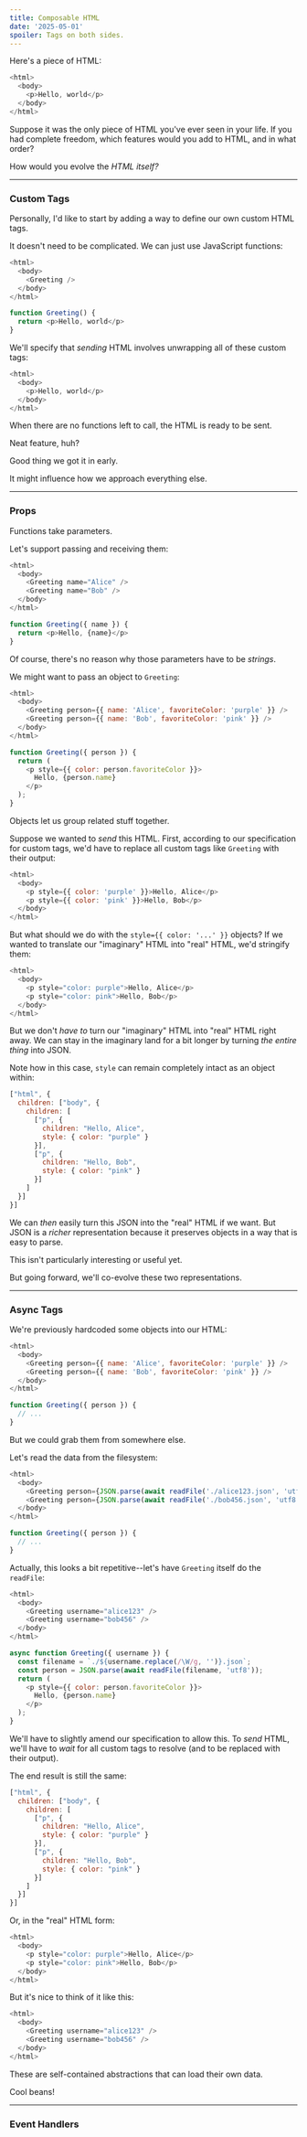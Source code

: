 ```yaml
---
title: Composable HTML
date: '2025-05-01'
spoiler: Tags on both sides.
---
```


Here's a piece of HTML:

```js
<html>
  <body>
    <p>Hello, world</p>
  </body>
</html>
```

Suppose it was the only piece of HTML you've ever seen in your life. If you had complete freedom, which features would you add to HTML, and in what order?

How would you evolve the *HTML itself?*

---

### Custom Tags

Personally, I'd like to start by adding a way to define our own custom HTML tags.

It doesn't need to be complicated. We can just use JavaScript functions:

```js {3,7-9}
<html>
  <body>
    <Greeting />
  </body>
</html>

function Greeting() {
  return <p>Hello, world</p>
}
```

We'll specify that *sending* HTML involves unwrapping all of these custom tags:

```js {3}
<html>
  <body>
    <p>Hello, world</p>
  </body>
</html>
```

When there are no functions left to call, the HTML is ready to be sent.

Neat feature, huh?

Good thing we got it in early.

It might influence how we approach everything else.

---

### Props

Functions take parameters.

Let's support passing and receiving them:

```js {3-4,9}
<html>
  <body>
    <Greeting name="Alice" />
    <Greeting name="Bob" />
  </body>
</html>

function Greeting({ name }) {
  return <p>Hello, {name}</p>
}
```

Of course, there's no reason why those parameters have to be *strings*.

We might want to pass an object to `Greeting`:

```js {3-4,10-12}
<html>
  <body>
    <Greeting person={{ name: 'Alice', favoriteColor: 'purple' }} />
    <Greeting person={{ name: 'Bob', favoriteColor: 'pink' }} />
  </body>
</html>

function Greeting({ person }) {
  return (
    <p style={{ color: person.favoriteColor }}>
      Hello, {person.name}
    </p>
  );
}
```

Objects let us group related stuff together.

Suppose we wanted to *send* this HTML. First, according to our specification for custom tags, we'd have to replace all custom tags like `Greeting` with their output:

```js {3,4}
<html>
  <body>
    <p style={{ color: 'purple' }}>Hello, Alice</p>
    <p style={{ color: 'pink' }}>Hello, Bob</p>
  </body>
</html>
```

But what should we do with the `style={{ color: '...' }}` objects? If we wanted to translate our "imaginary" HTML into "real" HTML, we'd stringify them:

```js {3,4}
<html>
  <body>
    <p style="color: purple">Hello, Alice</p>
    <p style="color: pink">Hello, Bob</p>
  </body>
</html>
```

But we don't *have to* turn our "imaginary" HTML into "real" HTML right away. We can stay in the imaginary land for a bit longer by turning *the entire thing* into JSON.

Note how in this case, `style` can remain completely intact as an object within:

```js {6,10}
["html", {
  children: ["body", {
    children: [
      ["p", {
        children: "Hello, Alice",
        style: { color: "purple" }
      }],
      ["p", {
        children: "Hello, Bob",
        style: { color: "pink" }
      }]
    ]
  }]
}]
```

We can *then* easily turn this JSON into the "real" HTML if we want. But JSON is a *richer* representation because it preserves objects in a way that is easy to parse.

This isn't particularly interesting or useful yet.

But going forward, we'll co-evolve these two representations.

---

### Async Tags

We're previously hardcoded some objects into our HTML:

```js {3-4}
<html>
  <body>
    <Greeting person={{ name: 'Alice', favoriteColor: 'purple' }} />
    <Greeting person={{ name: 'Bob', favoriteColor: 'pink' }} />
  </body>
</html>

function Greeting({ person }) {
  // ...
}
```

But we could grab them from somewhere else.

Let's read the data from the filesystem:

```js {3-4}
<html>
  <body>
    <Greeting person={JSON.parse(await readFile('./alice123.json', 'utf8'))} />
    <Greeting person={JSON.parse(await readFile('./bob456.json', 'utf8'))} />
  </body>
</html>

function Greeting({ person }) {
  // ...
}
```

Actually, this looks a bit repetitive--let's have `Greeting` itself do the `readFile`:

```js {3-4,8-10}
<html>
  <body>
    <Greeting username="alice123" />
    <Greeting username="bob456" />
  </body>
</html>

async function Greeting({ username }) {
  const filename = `./${username.replace(/\W/g, '')}.json`;
  const person = JSON.parse(await readFile(filename, 'utf8'));
  return (
    <p style={{ color: person.favoriteColor }}>
      Hello, {person.name}
    </p>
  );
}
```

We'll have to slightly amend our specification to allow this. To *send* HTML, we'll have to *wait* for all custom tags to resolve (and to be replaced with their output).

The end result is still the same:

```js
["html", {
  children: ["body", {
    children: [
      ["p", {
        children: "Hello, Alice",
        style: { color: "purple" }
      }],
      ["p", {
        children: "Hello, Bob",
        style: { color: "pink" }
      }]
    ]
  }]
}]
```

Or, in the "real" HTML form:

```js
<html>
  <body>
    <p style="color: purple">Hello, Alice</p>
    <p style="color: pink">Hello, Bob</p>
  </body>
</html>
```

But it's nice to think of it like this:

```js
<html>
  <body>
    <Greeting username="alice123" />
    <Greeting username="bob456" />
  </body>
</html>
```

These are self-contained abstractions that can load their own data.

Cool beans!

---

### Event Handlers
